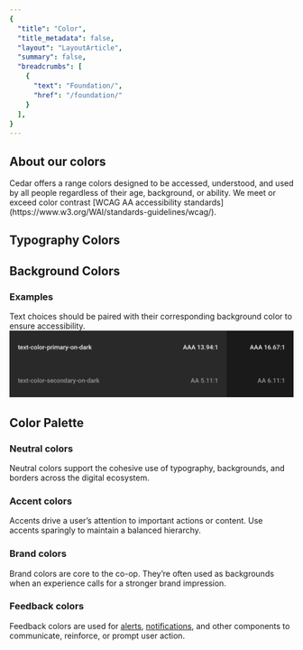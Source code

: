 ```yaml
---
{
  "title": "Color",
  "title_metadata": false,
  "layout": "LayoutArticle",
  "summary": false,
  "breadcrumbs": [
    {
      "text": "Foundation/",
      "href": "/foundation/"
    }
  ],
}
---
```


<div class="cdr-doc-colors-intro">

  <div class="cdr-doc-colors-intro__text">
    <h2>About our colors</h2>
    Cedar offers a range colors designed to be accessed, understood, and used by all
people regardless of their age, background, or ability. We meet or exceed color contrast [WCAG AA accessibility standards](https://www.w3.org/WAI/standards-guidelines/wcag/).
  </div>

  <cdr-img class="cdr-doc-colors-intro__image" :src="$withBase(`/color-illustration.png`)" />

</div>

## Typography Colors
<cdr-doc-color-swatch-grid :token-names="[
  'text-color-primary-on-light',
  'text-color-primary-on-dark',
  'text-color-secondary-on-light',
  'text-color-secondary-on-dark'
]"/>

## Background Colors
<cdr-doc-color-swatch-grid :token-names="[
  'background-color-light',
  'background-color-lighter',
  'background-color-lightest',
  'background-color-dark',
  'background-color-darker'
]"/>

### Examples
<do-dont :examples="[
  {
    type: 'do',
    image: 'color-illustrations/color_1_do.png',
    caption: 'use approved background colors to separate content areas'
  },
  {
    type: 'dont',
    image: 'color-illustrations/color_1_dont.png',
    caption: 'use accent colors as backgrounds'
  }
]" />

<do-dont :examples="[
  {
    type: 'do',
    image: 'color-illustrations/color_2_do.png',
    caption: 'arrange background colors to promote page hierarchy by minimizing shifts in background'
  },
  {
    type: 'dont',
    image: 'color-illustrations/color_2_dont.png',
    caption: 'alternate background colors in visually jarring ways'
  }
]" />

Text choices should be paired with their corresponding background color to ensure accessibility.
<img src="/color-illustrations/color_accessibility.png" alt="Color Accessibility Chart">


## Color Palette

### Neutral colors
Neutral colors support the cohesive use of typography, backgrounds, and borders across the digital ecosystem.

<cdr-doc-color-swatch-grid :token-names="[
  'clean-slate',
  'moon-shot',
  'partly-cloudy',
  'grey-matter',
  'holy-smoke',
  'coal-train',
  'taken-for-granite',
  'threat-level-midnight',
  'lost-in-space'
]"/>

### Accent colors
Accents drive a user’s attention to important actions or content. Use accents sparingly to maintain a balanced hierarchy.

<cdr-doc-color-swatch-grid :token-names="[
  'suede-shoes',
  'easily-excited',
  'closed-on-monday',
  'go-van-gogh',
  'snap-decision',
  'attention-grabber',
  'high-stakes',
  'quick-fixe'
]"/>

### Brand colors
Brand colors are core to the co-op. They’re often used as backgrounds when an experience calls for a stronger brand impression.
<cdr-doc-color-swatch-grid :token-names="[
  'old-growth',
  'moose-tooth',
  'hissing-llamas'
]"/>

### Feedback colors
Feedback colors are used for [alerts](#), [notifications](#), and other components to communicate, reinforce, or prompt user action.

<cdr-doc-color-swatch-grid :token-names="[
  'pick-your-potion',
  'center-of-attention',
  'to-the-rescue',
  'light-tension',
  'golden-face',
  'dehydrated-lemon',
  'thin-mint',
  'crimp-son-and-clover',
  'instant-winner',
  'ice-age',
  'hunky-dory',
  'crowd-pleaser'
]"/>
